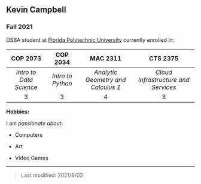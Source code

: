 ## Kevin Campbell

### Fall 2021

DSBA student at [Florida Polytechnic University](https://www.floridapoly.edu) currently enrolled in:

| **COP 2073** | **COP 2034** | **MAC 2311** | **CTS 2375** |
|:-----:|:-----:|:-----:|:-----:|
| *Intro to Data Science* | *Intro to Python* | *Analytic Geometry and Calculus 1* | *Cloud Infrastructure and Services* |
| 3 | 3 | 4 | 3 |


**Hobbies:**

I am _passionate about_: 

- Computers

- Art

- Video Games

***

> Last modified: 2021/9/02
